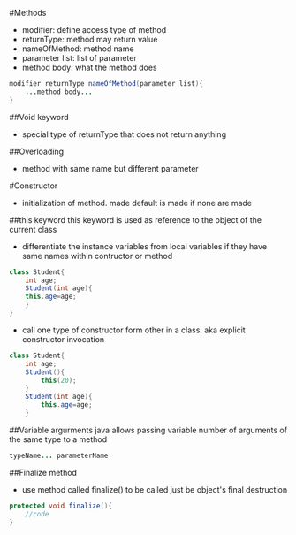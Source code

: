 #Methods
* modifier: define access type of method
* returnType: method may return value
* nameOfMethod: method name
* parameter list: list of parameter
* method body: what the method does
```java
modifier returnType nameOfMethod(parameter list){
	...method body...
}
```

##Void keyword
* special type of returnType that does not return anything

##Overloading
* method with same name but different parameter

#Constructor
* initialization of method. made default is made if none are made

##this keyword
this keyword is used as reference to the object of the current class
* differentiate the instance variables from local variables if they have same names within contructor or method
```java
class Student{
	int age;
	Student(int age){
	this.age=age;
	}
}
```
* call one type of constructor form other in a class. aka explicit constructor invocation
```java
class Student{
	int age;
	Student(){
		this(20);
	}
	Student(int age){
		this.age=age;
	}
```

##Variable argurments
java allows passing variable number of arguments of the same type to a method
```java
typeName... parameterName
```

##Finalize method
* use method called finalize() to be called just be object's final destruction
```java
protected void finalize(){
	//code
}
```


